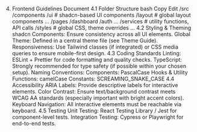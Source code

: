 4. Frontend Guidelines Document
4.1 Folder Structure
bash
Copy
Edit
/src
  /components
    /ui          # shadcn-based UI components
    /layout      # global layout components
    ...
  /pages
    /dashboard
    /auth
    ...
  /services      # utility functions, API calls
  /styles        # global CSS, theme overrides
  ...
4.2 Styling & Theming
shadcn Components: Ensure consistency across all UI elements.
Global Theme: Defined in a central theme file (see Theme Guide).
Responsiveness: Use Tailwind classes (if integrated) or CSS media queries to ensure mobile-first design.
4.3 Coding Standards
Linting: ESLint + Prettier for code formatting and quality checks.
TypeScript: Strongly recommended for type safety (if possible within your chosen setup).
Naming Conventions:
Components: PascalCase
Hooks & Utility Functions: camelCase
Constants: SCREAMING_SNAKE_CASE
4.4 Accessibility
ARIA Labels: Provide descriptive labels for interactive elements.
Color Contrast: Ensure text/background contrast meets WCAG AA standards (especially important with bright accent colors).
Keyboard Navigation: All interactive elements must be reachable via keyboard.
4.5 Testing
Unit Testing: React Testing Library / Jest for component-level tests.
Integration Testing: Cypress or Playwright for end-to-end tests.